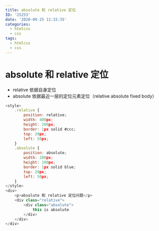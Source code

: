 ```yaml
---
title: absolute 和 relative 定位
ID: '25253'
date: '2020-09-25 11:15:35'
categories:
  - htmlcss
  - css
tags:
  - htmlcss
  - css
---
```


# absolute 和 relative 定位

- relative 依据自身定位
- absolute 依据最近一层的定位元素定位（relative absolute fixed body）

``` js 
<style>
    .relative {
        position: relative;
        width: 400px;
        height: 200px;
        border: 1px solid #ccc;
        top: 20px;
        left: 50px;
    }
    .absolute {
        position: absolute;
        width: 200px;
        height: 100px;
        border: 1px solid blue;
        top: 20px;
        left: 50px;
    }
</style>
<div>
    <p>absolute 和 relative 定位问题</p>
    <div class="relative">
        <div class="absolute">
            this is absolute
        </div>
    </div>
</div>
```
 
 
 
 
 
